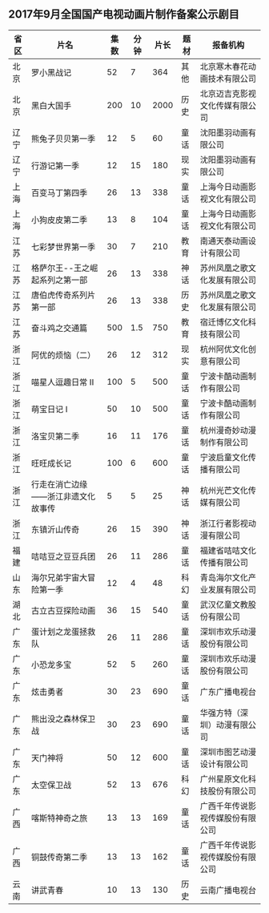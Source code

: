 ## 2017年9月全国国产电视动画片制作备案公示剧目
 省区 | 片名 | 集数 | 分钟 | 片长 | 题材 | 报备机构 
---|---|---|---|---|---|---
 北京 | 罗小黑战记 | 52 | 7 | 364 | 其他 | 北京寒木春花动画技术有限公司 
 北京 | 黑白大国手 | 200 | 10 | 2000 | 历史 | 北京迈吉克影视文化传媒有限公司 
 辽宁 | 熊兔子贝贝第一季 | 12 | 5 | 60 | 童话 | 沈阳墨羽动画有限公司 
 辽宁 | 行游记第一季 | 12 | 15 | 180 | 现实 | 沈阳墨羽动画有限公司 
 上海 | 百变马丁第四季 | 26 | 13 | 338 | 童话 | 上海今日动画影视文化有限公司 
 上海 | 小狗皮皮第二季 | 13 | 8 | 104 | 童话 | 上海今日动画影视文化有限公司 
 江苏 | 七彩梦世界第一季 | 30 | 7 | 210 | 教育 | 南通天泰动画设计有限公司 
 江苏 | 格萨尔王--王之崛起系列之第一部 | 26 | 13 | 338 | 神话 | 苏州凤凰之歌文化发展有限公司 
 江苏 | 唐伯虎传奇系列片第一部 | 26 | 13 | 338 | 历史 | 苏州凤凰之歌文化发展有限公司 
 江苏 | 奋斗鸡之交通篇 | 500 | 1.5 | 750 | 教育 | 宿迁博亿文化科技有限公司 
 浙江 | 阿优的烦恼（二） | 26 | 12 | 312 | 现实 | 杭州阿优文化创意有限公司 
 浙江 | 喵星人逗趣日常 II | 100 | 5 | 500 | 童话 | 宁波卡酷动画制作有限公司 
 浙江 | 萌宝日记 I | 50 | 10 | 500 | 童话 | 宁波卡酷动画制作有限公司 
 浙江 | 洛宝贝第二季 | 16 | 11 | 176 | 童话 | 杭州漫奇妙动漫制作有限公司 
 浙江 | 旺旺成长记 | 100 | 6 | 600 | 童话 | 宁波启童文化传播有限公司 
 浙江 | 行走在消亡边缘——浙江非遗文化故事传 | 5 | 5 | 25 | 神话 | 杭州光芒文化传媒有限公司 
 浙江 | 东镇沂山传奇 | 26 | 15 | 390 | 神话 | 浙江行者影视动漫有限公司 
 福建 | 咭咭豆之豆豆兵团 | 26 | 11 | 286 | 童话 | 福建省咭咭文化传播有限公司 
 山东 | 海尔兄弟宇宙大冒险第一季 | 12 | 4 | 48 | 科幻 | 青岛海尔文化产业发展有限公司 
 湖北 | 古立古豆探险动画 | 36 | 15 | 540 | 童话 | 武汉亿童文教股份有限公司 
 广东 | 蛋计划之龙蛋拯救队 | 26 | 11 | 286 | 童话 | 深圳市欢乐动漫股份有限公司 
 广东 | 小恐龙多宝 | 52 | 5 | 260 | 童话 | 深圳市欢乐动漫股份有限公司 
 广东 | 炫击勇者 | 30 | 23 | 690 | 童话 | 广东广播电视台 
 广东 | 熊出没之森林保卫战 | 30 | 23 | 690 | 童话 | 华强方特（深圳）动漫有限公司 
 广东 | 天门神将 | 50 | 12 | 600 | 童话 | 深圳市图艺动漫设计有限公司 
 广东 | 太空保卫战 | 52 | 13 | 676 | 科幻 | 广州星原文化科技股份有限公司 
 广西 | 喀斯特神奇之旅 | 13 | 13 | 169 | 童话 | 广西千年传说影视传媒股份有限公司 
 广西 | 铜鼓传奇第二季 | 13 | 13 | 162 | 童话 | 广西千年传说影视传媒股份有限公司 
 云南 | 讲武青春 | 10 | 13 | 130 | 历史 | 云南广播电视台 